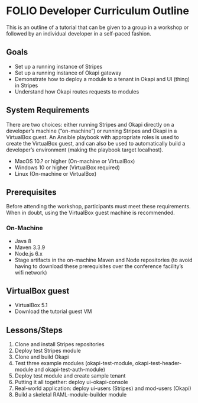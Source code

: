 # FOLIO Developer Curriculum Outline
This is an outline of a tutorial that can be given to a group in a workshop or followed by an individual developer in a self-paced fashion.

## Goals
* Set up a running instance of Stripes
* Set up a running instance of Okapi gateway
* Demonstrate how to deploy a module to a tenant in Okapi and UI (thing) in Stripes
* Understand how Okapi routes requests to modules

## System Requirements
There are two choices: either running Stripes and Okapi directly on a developer’s machine (“on-machine”) or running Stripes and Okapi in a VirtualBox guest.  An Ansible playbook with appropriate roles is used to create the VirtualBox guest, and can also be used to automatically build a developer’s environment (making the playbook target localhost).

* MacOS 10.? or higher (On-machine or VirtualBox)
* Windows 10 or higher (VirtualBox required)
* Linux (On-machine or VirtualBox)

## Prerequisites
Before attending the workshop, participants must meet these requirements.  When in doubt, using the VirtualBox guest machine is recommended.

### On-Machine
* Java 8
* Maven 3.3.9
* Node.js 6.x
* Stage artifacts in the on-machine Maven and Node repositories (to avoid having to download these prerequisites over the conference facility’s wifi network)

## VirtualBox guest
* VirtualBox 5.1
* Download the tutorial guest VM

## Lessons/Steps
1. Clone and install Stripes repositories
1. Deploy test Stripes module
1. Clone and build Okapi
1. Test three example modules (okapi-test-module, okapi-test-header-module and okapi-test-auth-module)
1. Deploy test module and create sample tenant
1. Putting it all together: deploy ui-okapi-console
1. Real-world application: deploy ui-users (Stripes) and mod-users (Okapi)
1. Build a skeletal RAML-module-builder module
